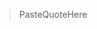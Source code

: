 <!-- 
Describe the dataset. See previous weeks for the general format of the
description. The description is the part of the readme.md file above "The Data";
everything else will be filled in from the other md files in this directory +
automatic scripts. We usually include brief introduction along the lines of
"This week we're exploring DATASET" or "The dataset this week comes from 
SOURCE".
-->

<!-- Add a quote from the source, starting lines with a ">" character, like 
this:
> Plant traits are critical to plant form and function — including growth, 
> survival and reproduction — and therefore shape fundamental aspects of
> population and ecosystem dynamics as well as ecosystem services. Here, we 
> present a global species-level compilation of key functional traits for palms 
> (Arecaceae), a plant family with keystone importance in tropical and 
> subtropical ecosystems.
-->

> PasteQuoteHere

<!--
Optional: Add questions that users should try to answer. For example:
- How does the sizes of the different species of palms vary across sub families?
- Which fruit colors occur most often?
-->
